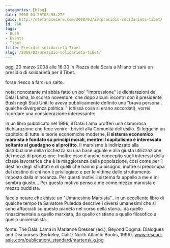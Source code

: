 ```yaml
---
categories: [blog]
date: 2008-03-20T08:53:27Z
guid: http://stefanocecere.com/2008/03/20/presidio-solidarieta-tibet/
id: 760
tags:
- Bush
- Events
- Tibet
title: Presidio solidarietà Tibet
slug: /2008/03/presidio-solidarieta-tibet/
---
```


oggi 20 marzo 2008 alle 16:30 in Piazza dela Scala a Milano ci sarà un presidio di solidarietà per il Tibet.
  
forse riesco a farci un salto.

nota: nonostante mi abbia fatto un po' "impressione" le dichiarazioni del Dalai Lama, lo scorso novembre, che dopo alcuni incontri con il presidente Bush negli Stati Uniti lo aveva pubblicamente definito una "brava persona.. qualche divergenza politica.." (chissà cosa si erano accordati), vorrei ricordare una considerazione interessante:
  
In un libro pubblicato nel 1996, il Dalai Lama profferì una clamorosa dichiarazione che fece venire i brividi alla Comunità dell’esilio. Si legge in un capitolo: di tutte le teorie economiche moderne, **il sistema economico marxista è fondato su principi morali, mentre il capitalismo è interessato soltanto al guadagno e al profitto**. Il marxismo è indirizzato alla distribuzione della ricchezza su una base uguale e alla giusta utilizzazione dei mezzi di produzione. Inoltre esso è anche concepito sugli interessi della classe lavoratrice che è la maggioranza della popolazione, così come per il destino degli sfruttati e di quelli che hanno più bisogno, inoltre si preoccupa del destino di chi non è privilegiato e per le vittime dello sfruttamento imposto dalla minoranza. Per questi motivi il sistema fa appello a me e mi sembra giusto… Per questo motivo penso a me come mezzo marxista e mezzo buddista.

faccio notare che esiste un "Umanesimo Marxista".. in un eccellente libro di qualche tempo fa Salvatore Puledda descrive i diversi umanesimi che si sono affacciati su questo pianeta nel corso della storia.. da quello rinascimentale a quello marxista, da quello cristiano a quello filosofico a quello universalista.

fonte: The Dalai Lama in Marianne Dresser (ed.), Beyond Dogma: Dialogues and Discourses (Berkeley, Calif.: North Atlantic Books, 1996). www.reseau-asie.com/publication\_standard/martens\_g.jpg